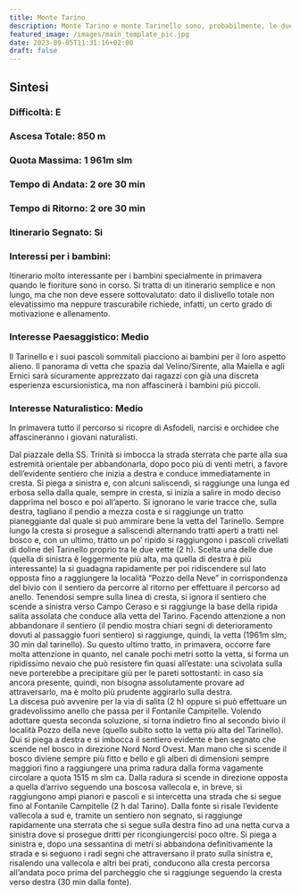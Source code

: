 ```yaml
---
title: Monte Tarino
description: Monte Tarino e monte Tarinello sono, probabilmente, le due vette più affascinanti dell’intero gruppo dei Simbruini. Situate quasi al confine con i più elevati monti Ernici, regalano splendidi panorami e offrono numerose possibilità all’escursionista. Quello proposto è un piccolo anello che può essere percorso in entrambi i versi e permette di attraversare, con un’unica escursione, sia gli ambienti scoperti e ventosi della cresta sia le estese faggete e gli ampi pianori che caratterizzano il versante settentrionale.
featured_image: /images/main_template_pic.jpg
date: 2023-09-05T11:31:16+02:00
draft: false
---
```



## Sintesi
### Difficoltà: E
### Ascesa Totale: 850 m
### Quota Massima: 1 961m slm
### Tempo di Andata: 2 ore 30 min
### Tempo di Ritorno: 2 ore 30 min
### Itinerario Segnato: Si
### Interessi per i bambini:
 Itinerario molto interessante per i bambini specialmente in primavera quando le fioriture sono in corso. Si tratta di un itinerario semplice e non lungo, ma che non deve essere sottovalutato: dato il dislivello totale non elevatissimo ma neppure trascurabile richiede, infatti, un certo grado di motivazione e allenamento.
### Interesse Paesaggistico: Medio
Il Tarinello e i suoi pascoli sommitali piacciono ai bambini per il loro aspetto alieno. Il panorama di vetta che spazia dal Velino/Sirente, alla Maiella e  agli Ernici sarà sicuramente apprezzato dai ragazzi con già una discreta esperienza escursionistica, ma non affascinerà i bambini più piccoli.

### Interesse Naturalistico: Medio
In primavera tutto il percorso si ricopre di Asfodeli, narcisi e orchidee che affascineranno i giovani naturalisti.

Dal piazzale della SS. Trinità si imbocca la strada sterrata che parte alla sua estremità orientale per abbandonarla, dopo poco più di venti metri, a favore dell’evidente sentiero che inizia a destra e conduce immediatamente in cresta.
Si piega a sinistra e, con alcuni saliscendi, si raggiunge una lunga ed erbosa sella dalla quale, sempre in cresta, si inizia a salire in modo deciso dapprima nel bosco e poi all’aperto.
Si ignorano le varie tracce che, sulla destra, tagliano il pendio a mezza costa e si raggiunge un tratto pianeggiante dal quale si può ammirare bene la vetta del Tarinello. Sempre lungo la cresta si prosegue a saliscendi alternando tratti aperti a tratti nel bosco e, con un ultimo, tratto un po’ ripido si raggiungono i pascoli crivellati di doline del Tarinello proprio tra le due vette (2 h). Scelta una delle due (quella di sinistra è leggermente più alta, ma quella di destra è più interessante) la si guadagna rapidamente per poi ridiscendere sul lato opposta fino a raggiungere la località “Pozzo della Neve” in corrispondenza del bivio con il sentiero da percorre al ritorno per effettuare il percorso ad anello. Tenendosi sempre sulla linea di cresta, si ignora il sentiero che scende a sinistra verso Campo Ceraso e si raggiunge la base della ripida salita assolata che conduce alla vetta del Tarino. Facendo attenzione a non abbandonare il sentiero (il pendio mostra chiari segni di deterioramento dovuti al passaggio fuori sentiero) si raggiunge, quindi, la vetta (1961m slm; 30 min dal tarinello). Su questo ultimo tratto, in primavera, occorre fare molta attenzione in quanto, nel canale pochi metri sotto la vetta, si forma un ripidissimo nevaio che può resistere fin quasi all’estate: una scivolata sulla neve porterebbe a precipitare giù per le pareti sottostanti: in caso sia ancora presente, quindi, non bisogna assolutamente provare ad attraversarlo, ma è molto più prudente aggirarlo sulla destra.  
La discesa può avvenire per la via di salita (2 h) oppure si può effettuare un gradevolissimo anello che passa per il Fontanile Campitelle. Volendo adottare questa seconda soluzione, si torna indietro fino al secondo bivio il località Pozzo della neve (quello subito sotto la vetta più alta del Tarinello). Qui si piega a destra e si imbocca il sentiero evidente e ben segnato che scende nel bosco in direzione Nord Nord Ovest. Man mano che si scende il bosco diviene sempre più fitto e bello e gli alberi di dimensioni sempre maggiori fino a raggiungere una prima radura dalla forma vagamente circolare a quota 1515 m slm ca.
Dalla radura si scende in direzione opposta a quella d’arrivo seguendo una boscosa vallecola e, in breve, si raggiungono ampi pianori e pascoli e si intercetta una strada che si segue fino al Fontanile Campitelle (2 h dal Tarino).
Dalla fonte si risale l’evidente vallecola a sud e, tramite un sentiero non segnato, si raggiunge rapidamente una sterrata che si segue sulla destra fino ad una netta curva a sinistra dove si prosegue dritti per ricongiungercisi poco oltre. Si piega a sinistra e, dopo una sessantina di metri si abbandona definitivamente la strada e si seguono i radi segni che attraversano il prato sulla sinistra e, risalendo una vallecola e altri bei prati, conducono alla cresta percorsa all’andata poco prima del parcheggio che si raggiunge seguendo la cresta verso destra (30 min dalla fonte). 



